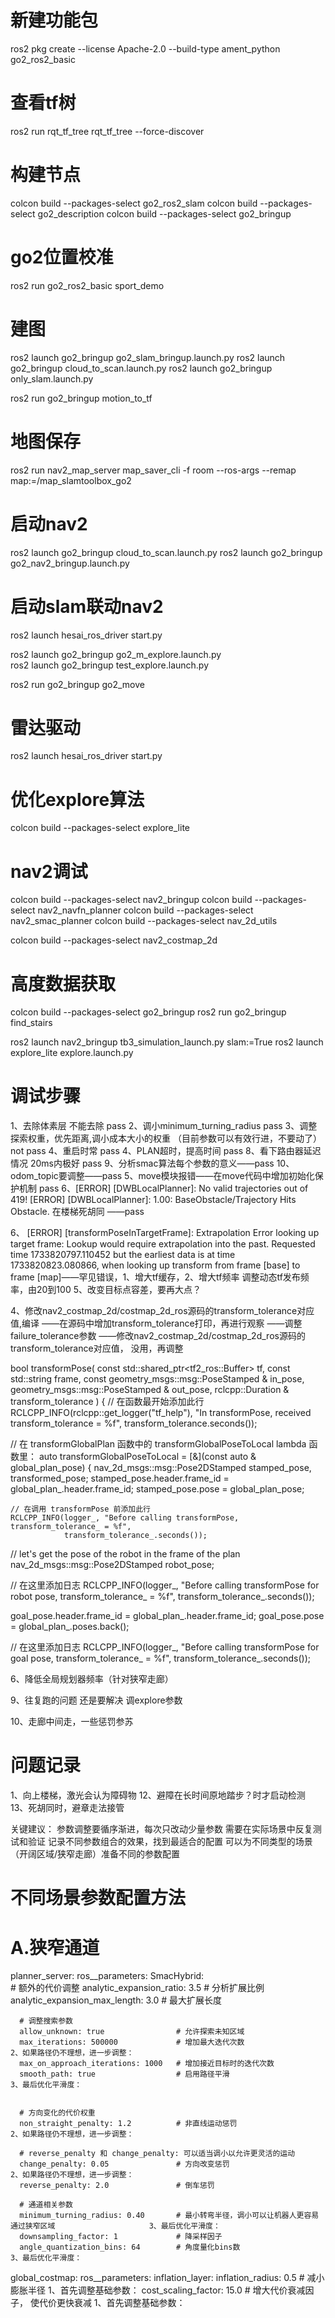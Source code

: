 # 新建功能包
ros2 pkg create --license Apache-2.0 --build-type ament_python go2_ros2_basic

# 查看tf树
ros2 run rqt_tf_tree rqt_tf_tree --force-discover

# 构建节点
colcon build --packages-select go2_ros2_slam
colcon build --packages-select go2_description
colcon build --packages-select go2_bringup

# go2位置校准
ros2 run go2_ros2_basic sport_demo 

# 建图
ros2 launch go2_bringup go2_slam_bringup.launch.py 
ros2 launch go2_bringup cloud_to_scan.launch.py
ros2 launch go2_bringup only_slam.launch.py 

ros2 run go2_bringup motion_to_tf 

# 地图保存
ros2 run nav2_map_server map_saver_cli -f room --ros-args --remap map:=/map_slamtoolbox_go2

# 启动nav2
ros2 launch go2_bringup cloud_to_scan.launch.py
ros2 launch go2_bringup go2_nav2_bringup.launch.py

# 启动slam联动nav2
ros2 launch hesai_ros_driver start.py

ros2 launch go2_bringup go2_m_explore.launch.py 	
ros2 launch go2_bringup test_explore.launch.py 

ros2 run go2_bringup go2_move

# 雷达驱动
ros2 launch hesai_ros_driver start.py


# 优化explore算法
colcon build --packages-select explore_lite

# nav2调试

colcon build --packages-select nav2_bringup
colcon build --packages-select nav2_navfn_planner
colcon build --packages-select nav2_smac_planner
colcon build --packages-select nav_2d_utils

colcon build --packages-select nav2_costmap_2d


# 高度数据获取
colcon build --packages-select go2_bringup
ros2 run go2_bringup find_stairs

ros2 launch nav2_bringup tb3_simulation_launch.py slam:=True
ros2 launch explore_lite explore.launch.py

# 调试步骤
1、去除体素层 不能去除 pass
2、调小minimum_turning_radius pass
3、调整探索权重，优先距离,调小成本大小的权重 （目前参数可以有效行进，不要动了） not pass
4、重启时常   pass
4、PLAN超时，提高时间 pass
8、看下路由器延迟情况 20ms内极好 pass
9、分析smac算法每个参数的意义——pass
10、odom_topic要调整——pass
5、move模块报错——在move代码中增加初始化保护机制 pass
6、[ERROR] [DWBLocalPlanner]: No valid trajectories out of 419! 
[ERROR] [DWBLocalPlanner]: 1.00: BaseObstacle/Trajectory Hits Obstacle.  在楼梯死胡同 ——pass


6、 [ERROR] [transformPoseInTargetFrame]: Extrapolation Error looking up target frame: Lookup would require extrapolation into the past.  Requested time 1733820797.110452 but the earliest data is at time 1733820823.080866, when looking up transform from frame [base] to frame [map]——罕见错误，1、增大tf缓存，2、增大tf频率
调整动态tf发布频率，由20到100
5、改变目标点容差，要再大点？


4、修改nav2_costmap_2d/costmap_2d_ros源码的transform_tolerance对应值,编译
——在源码中增加transform_tolerance打印，再进行观察
——调整failure_tolerance参数
——修改nav2_costmap_2d/costmap_2d_ros源码的transform_tolerance对应值，  没用，再调整



bool transformPose(
  const std::shared_ptr<tf2_ros::Buffer> tf,
  const std::string frame,
  const geometry_msgs::msg::PoseStamped & in_pose,
  geometry_msgs::msg::PoseStamped & out_pose,
  rclcpp::Duration & transform_tolerance
)
{
  // 在函数最开始添加此行
  RCLCPP_INFO(rclcpp::get_logger("tf_help"), "In transformPose, received transform_tolerance = %f",
              transform_tolerance.seconds());


// 在 transformGlobalPlan 函数中的 transformGlobalPoseToLocal lambda 函数里：
auto transformGlobalPoseToLocal = [&](const auto & global_plan_pose) {
    nav_2d_msgs::msg::Pose2DStamped stamped_pose, transformed_pose;
    stamped_pose.header.frame_id = global_plan_.header.frame_id;
    stamped_pose.pose = global_plan_pose;
    
    // 在调用 transformPose 前添加此行
    RCLCPP_INFO(logger_, "Before calling transformPose, transform_tolerance_ = %f", 
                transform_tolerance_.seconds());


  // let's get the pose of the robot in the frame of the plan
  nav_2d_msgs::msg::Pose2DStamped robot_pose;
  
  // 在这里添加日志
  RCLCPP_INFO(logger_, "Before calling transformPose for robot pose, transform_tolerance_ = %f", 
              transform_tolerance_.seconds());
              
  goal_pose.header.frame_id = global_plan_.header.frame_id;
  goal_pose.pose = global_plan_.poses.back();
  
  // 在这里添加日志
  RCLCPP_INFO(logger_, "Before calling transformPose for goal pose, transform_tolerance_ = %f", 
              transform_tolerance_.seconds());



6、降低全局规划器频率（针对狭窄走廊）



9、往复跑的问题 还是要解决 调explore参数

10、走廊中间走，一些惩罚参苏


# 问题记录

1、向上楼梯，激光会认为障碍物
12、避障在长时间原地踏步？时才启动检测
13、死胡同时，避章走法接管







关键建议：
参数调整要循序渐进，每次只改动少量参数
需要在实际场景中反复测试和验证
记录不同参数组合的效果，找到最适合的配置
可以为不同类型的场景（开阔区域/狭窄走廊）准备不同的参数配置




# 不同场景参数配置方法
# A.狭窄通道


planner_server:
  ros__parameters:
    SmacHybrid:  
      # 额外的代价调整
      analytic_expansion_ratio: 3.5      # 分析扩展比例
      analytic_expansion_max_length: 3.0 # 最大扩展长度


      # 调整搜索参数
      allow_unknown: true                # 允许探索未知区域
      max_iterations: 500000             # 增加最大迭代次数                    2、如果路径仍不理想，进一步调整：
      max_on_approach_iterations: 1000   # 增加接近目标时的迭代次数
      smooth_path: true                  # 启用路径平滑                     3、最后优化平滑度：


      # 方向变化的代价权重
      non_straight_penalty: 1.2          # 非直线运动惩罚                   2、如果路径仍不理想，进一步调整：

      # reverse_penalty 和 change_penalty: 可以适当调小以允许更灵活的运动
      change_penalty: 0.05               # 方向改变惩罚                     2、如果路径仍不理想，进一步调整：
      reverse_penalty: 2.0               # 倒车惩罚
      
      # 通道相关参数
      minimum_turning_radius: 0.40       # 最小转弯半径，调小可以让机器人更容易通过狭窄区域                     3、最后优化平滑度：
      downsampling_factor: 1             # 降采样因子
      angle_quantization_bins: 64        # 角度量化bins数                   3、最后优化平滑度：


global_costmap:
  ros__parameters:
    inflation_layer:
      inflation_radius: 0.5              # 减小膨胀半径                          1、首先调整基础参数：
      cost_scaling_factor: 15.0          # 增大代价衰减因子， 使代价更快衰减        1、首先调整基础参数：
      






